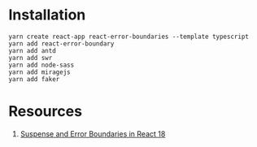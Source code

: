 # Installation

```shell
yarn create react-app react-error-boundaries --template typescript
yarn add react-error-boundary
yarn add antd
yarn add swr
yarn add node-sass
yarn add miragejs
yarn add faker
```

# Resources

1. [Suspense and Error Boundaries in React 18](https://www.youtube.com/watch?v=h_vVsPwvcsg)

